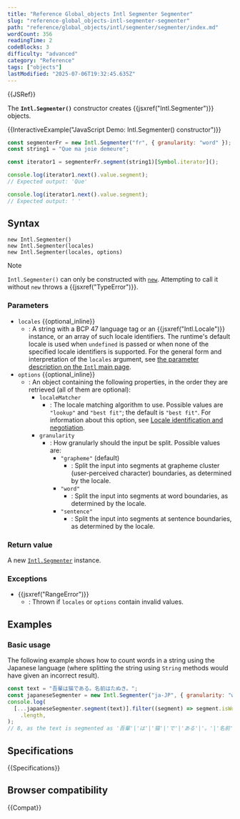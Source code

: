```yaml
---
title: "Reference Global_objects Intl Segmenter Segmenter"
slug: "reference-global_objects-intl-segmenter-segmenter"
path: "reference/global_objects/intl/segmenter/segmenter/index.md"
wordCount: 356
readingTime: 2
codeBlocks: 3
difficulty: "advanced"
category: "Reference"
tags: ["objects"]
lastModified: "2025-07-06T19:32:45.635Z"
---
```



{{JSRef}}

The **`Intl.Segmenter()`** constructor creates {{jsxref("Intl.Segmenter")}} objects.

{{InteractiveExample("JavaScript Demo: Intl.Segmenter() constructor")}}

```js interactive-example
const segmenterFr = new Intl.Segmenter("fr", { granularity: "word" });
const string1 = "Que ma joie demeure";

const iterator1 = segmenterFr.segment(string1)[Symbol.iterator]();

console.log(iterator1.next().value.segment);
// Expected output: 'Que'

console.log(iterator1.next().value.segment);
// Expected output: ' '
```

## Syntax

```js-nolint
new Intl.Segmenter()
new Intl.Segmenter(locales)
new Intl.Segmenter(locales, options)
```

> [!NOTE]
> `Intl.Segmenter()` can only be constructed with [`new`](/en-US/docs/Web/JavaScript/Reference/Operators/new). Attempting to call it without `new` throws a {{jsxref("TypeError")}}.

### Parameters

- `locales` {{optional_inline}}
  - : A string with a BCP 47 language tag or an {{jsxref("Intl.Locale")}} instance, or an array of such locale identifiers. The runtime's default locale is used when `undefined` is passed or when none of the specified locale identifiers is supported. For the general form and interpretation of the `locales` argument, see [the parameter description on the `Intl` main page](/en-US/docs/Web/JavaScript/Reference/Global_Objects/Intl#locales_argument).
- `options` {{optional_inline}}
  - : An object containing the following properties, in the order they are retrieved (all of them are optional):
    - `localeMatcher`
      - : The locale matching algorithm to use. Possible values are `"lookup"` and `"best fit"`; the default is `"best fit"`. For information about this option, see [Locale identification and negotiation](/en-US/docs/Web/JavaScript/Reference/Global_Objects/Intl#locale_identification_and_negotiation).
    - `granularity`
      - : How granularly should the input be split. Possible values are:
        - `"grapheme"` (default)
          - : Split the input into segments at grapheme cluster (user-perceived character) boundaries, as determined by the locale.
        - `"word"`
          - : Split the input into segments at word boundaries, as determined by the locale.
        - `"sentence"`
          - : Split the input into segments at sentence boundaries, as determined by the locale.

### Return value

A new [`Intl.Segmenter`](/en-US/docs/Web/JavaScript/Reference/Global_Objects/Intl/Segmenter) instance.

### Exceptions

- {{jsxref("RangeError")}}
  - : Thrown if `locales` or `options` contain invalid values.

## Examples

### Basic usage

The following example shows how to count words in a string using the Japanese language (where splitting the string using `String` methods would have given an incorrect result).

```js
const text = "吾輩は猫である。名前はたぬき。";
const japaneseSegmenter = new Intl.Segmenter("ja-JP", { granularity: "word" });
console.log(
  [...japaneseSegmenter.segment(text)].filter((segment) => segment.isWordLike)
    .length,
);
// 8, as the text is segmented as '吾輩'|'は'|'猫'|'で'|'ある'|'。'|'名前'|'は'|'たぬき'|'。'
```

## Specifications

{{Specifications}}

## Browser compatibility

{{Compat}}
